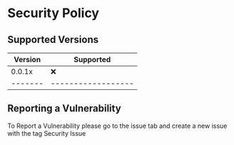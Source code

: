 # Security Policy

## Supported Versions


| Version | Supported          |
| ------- | ------------------ |
| 0.0.1x  | :x: |
| ------- | ------------------ |

## Reporting a Vulnerability

To Report a Vulnerability please go to the issue tab and create a new issue with the tag Security Issue
